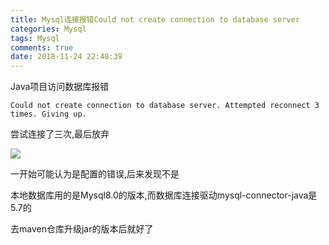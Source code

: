 ```yaml
---
title: Mysql连接报错Could not create connection to database server
categories: Mysql
tags: Mysql
comments: true
date: 2018-11-24 22:48:39
---
```


Java项目访问数据库报错

`Could not create connection to database server. Attempted reconnect 3 times. Giving up.`

尝试连接了三次,最后放弃

![](https://javabasics-1257838768.cos.ap-beijing.myqcloud.com/Mysql/Mysql%E8%BF%9E%E6%8E%A5%E6%8A%A5%E9%94%99Could%20not%20create%20connection%20to%20database%20server/mysql.png)

一开始可能认为是配置的错误,后来发现不是

本地数据库用的是Mysql8.0的版本,而数据库连接驱动mysql-connector-java是5.7的

去maven仓库升级jar的版本后就好了